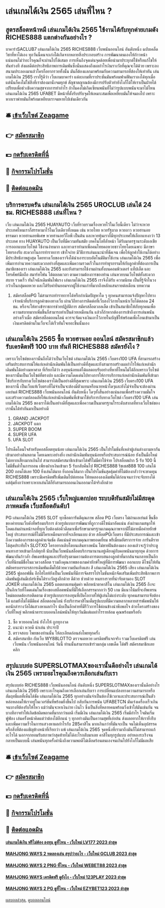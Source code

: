 # เล่นเกมได้เงิน 2565 เล่นที่ไหน ?
## สูตรสล็อตหน้าหมี เล่นเกมได้เงิน 2565 ใช้งานได้กับทุกค่ายเกมดัง RICHES888 แตกต่างกันอย่างไร ?
บาคาร่าSACLUB7 เล่นเกมได้เงิน 2565 RICHES888 เว็บพนันออนไลน์ อันดับหนึ่ง ฉบับเคล็ดวิชาที่หาได้เอง ทุกวันนี้คนจะเก่งได้เกิดจากหลายสิ่งประกอบสร้าง การพัฒนาตนเองให้ก้าวหน้า แน่นอนไม่ว่าอะไรคุณก็จะผ่านไปได้เสมอ การเห็นถึงจุดเด่นจุดด้อยเพื่อนำมาประยุกต์ใช้หรือแก้ไขให้ทันท่วงที ส่งผลดีต่อประสิทธิภาพการเดิมพันซึ่งนั่นแสดงถึงผลกำไรเงินรางวัลที่คุณจะได้ด้วย เพราะลงสนามประลองมาแล้วใครก็อยากรวยทั้งนั้น มันก็ต้องแลกมาพร้อมกับความสามารถที่ต้องให้เท่าทัน เล่นเกมได้เงิน 2565 เราก็รู้ดีว่า เว็บเกมบาคาร่า แต่ละเกมที่เราประชันมันพร้อมฟาดฟันเราลงได้ทุกเมื่อ แต่นั่นก็คงไม่ใช่สิ่งที่เราต้องมานั่งจมทุกข์ สัญชาตญาณต้องมีการปรับตัวทำยังไงก็ได้ให้เราเป็นฝ่ายได้เปรียบเพื่อช่วงชิงความสุขจากการทำกำไร ถ้างั้นคงไม่เกิดเซียนพนันที่ไม่ว่ารูปแบบพนันจะมาไม้ไหน เล่นเกมได้เงิน 2565 UFABET มีหน้าที่ตั้งรับปรับจุดให้เหมาะสมเพื่อเหยียบมันให้จมลงไป เพราะหากเราพ่ายมันก็พร้อมเหยียบเราจมหายไปเช่นเดียวกัน

## 🛎 [เข้าเว็บไซต์ Zeagame](https://bit.ly/3SdLNi2)
## 👉 [สมัครสมาชิก](https://bit.ly/3SdLNi2)
## 💵 [กดรับเครดิตที่นี่](https://bit.ly/3dyRKHj)
## 👑 [กิจกรรมโปรโมชั่น](https://bit.ly/3dyRKHj)
## 📱 [ติดต่อแอดมิน](https://bit.ly/3dyRKHj)

## บริการครบครัน เล่นเกมได้เงิน 2565 UROCLUB เล่นได้ 24 ชม. RICHES888 เล่นที่ไหน ?
เว็บ เล่นเกมได้เงิน 2565 HUAYAUTO เว็บที่รวบรวมเรื่องหวยไว้ในเว็บนี้เดียว ไม่ว่าจะหวยประเทศไหนเราก็สรรหามาไว้ในเว็บเดียวทั้งหมด เช่น หวยไทย หวยรัฐบาล หวยลาว หวยฮานอยธรรมดา หวยฮานอยพิเศษ หวยฮานอยวีไอพี เป็นต้น และหวยหุ้นเราก็มีทุกประเทศให้เลือกแทงกว่า 13 ประเทศ ทาง HUAYAUTO เป็นเว็บที่มีความทันสมัย เทคโนโลยีล้ำหน้า ได้รับมาตรฐานระดับเอเชีย การออกแบบเว็บไซต์ ใช้งานง่ายมาก และทางเราทำมาเพื่อคนไทยคอหวยชาวไทยโดยเฉพาะ มีภาษาไทยรองรับ สะดวกในการทำรายการ เข้าใจง่าย มีวิธีการเล่นแนะนำที่ชัดเจน เพื่อให้ลูกค้าใช้งานได้อย่างมีประสิทธิภาพสูงสุด โดยทางเว็บของเราจึงได้นำเอาระบบอัตโนมัติมาใช้งาน เล่นเกมได้เงิน 2565 เพื่อเพิ่มการอำนวยความสะดวกอย่างที่สุดและเพิ่มความรวดเร็วในการทำธุรกรรมให้กับลูกค้าที่ต้องการเป็นสมาชิกของเรา เล่นเกมได้เงิน 2565 และยังสามารถใช้งานผ่านทั้งบนคอมพิวเตอร์ แท็ปเล็ต และ โทรศัพท์มือถือ สมาร์ทโฟน ได้ตลอดเวลา ตามความต้องการของท่าน เล่นหวยบนเว็บไซต์ทั้งสะดวกสบาย รวดเร็ว ทันใจนักเดิมพันไฟแรง เล่นเกมได้เงิน 2565 เราจึงได้รับ ความนิยม เป็นที่รู้จักในวงกว้างในกลุ่มคอหวย และได้รับคำยินยอมจากผู้ใช้งานเก่าที่มากถึงหลักแสนรายต่อเดือน
บทความ
1. สมัครสล็อตPG ไม่สามารถทำรายการได้หรือกำเนิดปัญหาใด ๆ ทุกคนสามารถแจ้งปัญหาไปทางเจ้าหน้าที่บริการลูกค้าของทางเว็บ ผ่านวิถีทางการติดต่อที่เว็บลงไว้ภายในหน้าเว็บได้ตลอด 24 ชม. หรือจะให้ทางข้าราชการช่วยปฏิบัติการ สมัครสล็อตวอลเล็ต เข้าเป็นสมาชิกให้กับทุกคนเพื่อความสบายมากเพิ่มขึ้นก็สามารถทำเป็นด้วยเหมือนกัน แล้วก็ถ้าหากต้องการเข้าถึงการเล่นพนันอย่างเร็วเมื่อ สมัครสล็อตออนไลน์ ควรจะจัดแจงเงินเอาไว้ภายในบัญชีให้พร้อมเพื่อโอนเข้ามาเป็นเงินเครดิตด้านในเว็บจะได้เร็วทันใจเยอะขึ้นนั้นเอง

## เล่นเกมได้เงิน 2565 ซื้อ หวยฮานอย ออนไลน์ สมัครสมาชิกแล้ว รับเครดิตฟรี 100 บาท ทันที RICHES888 สมัครยังไง ?
เพราะเว็บไซต์ของเรานั้นถือได้ว่าเป็นเว็บไซต์ เล่นเกมได้เงิน 2565 เว็บตรง100 UFA ที่สามารถสร้างเสริมประสบการณ์ให้แก่เหล่านักเดิมพันได้เป็นอย่างดีที่สุดและยังสามารถสร้างผลกำไรให้แก่เหล่านักเดิมพันได้อย่างมหาศาล ที่เรียกได้ว่า ลงทุนน้อยแต่ได้ผลตอบรับอย่างที่หาที่ไหนไม่ได้อีกเพราะเว็บไซต์ของเรานั้นเป็นเว็บไซต์ที่ตรงปก และมีความโดดเด่นไปทางการให้การบริการแก่เหล่านักเดิมพันที่เข้ามาใช้บริการกับทางเว็บไซต์ของเราได้เป็นอย่างดีที่สุดเพราะ เล่นเกมได้เงิน 2565 เว็บตรง100 UFA ของเรานี้ เป็นเว็บแท้เว็บตรงที่ไม่จำเป็นจะต้องมีตัวแทนหรือนายหน้าใดๆและยังไม่จำเป็นจะต้องผ่านเอเย่นต์ RICHES888 เว็บพนันออนไลน์ อันดับหนึ่ง ใดๆทั้งสิ้นอย่างแน่นอนเพื่อสร้างความมั่นใจและสร้างความปลอดภัยให้แก่เหล่านักเดิมพันที่เข้ามาใช้บริการกับทางเว็บไซต์ เว็บตรง100 UFA เล่นเกมได้เงิน 2565 ของเราได้เป็นอย่างดีที่สุดและเพื่อความเป็นมาตรฐานใรระดับสากลที่ทางเว็บไซต์ของเรานั้นได้ทำกันมาเป็นอย่างดี
1. GRAND JACKPOT
2. JACKPOT แตก
3. SUPER BOOM
4. SUPER UFA
5. UFA SLOT

โปรเด็ดโดนใจสำหรับคอสล็อตทุนน้อย เล่นเกมได้เงิน 2565 เป็นโปรโมชันที่เหล่าผู้เล่นต่างถามหากันเข้ามาอย่างล้นหลาม โดยเฉพาะอย่างยิ่ง เหล่านักเดิมพันทุนน้อยหรือประสบการณ์น้อย ยังเป็นมือใหม่ไม่อยากเสี่ยงมากเกินไป สามารถสมัครสมาชิกเข้ามาได้ฟรีไม่มีค่าใช้จ่าย โปรสล็อตฝาก 5 รับ 100 นี้ไม่มีขั้นต่ำในการถอน เพียงฝากเงินเข้ามา 5 รับกลับคืนไป RICHES888 ริชเชส888 100 เล่นได้ 200 ถอนได้เลย 100 ยิ่งเล่นได้มาก ยิ่งถอนได้มาก เป็นโปรโมชันสุดคุ้มค่าที่ไม่ต้องกลัวว่าจะขาดทุน RICHES888 เพราะมีเครดิตฟรีเพิ่มเติมไปต่อยอด ให้ทดลองลงเดิมพันได้ก่อนจนกว่าจะจับทางได้ แต่คุ้มยิ่งกว่าเพราะหากเล่นได้ก็ยังสามารถถอนเงินออกมาได้จริงอีกด้วย

## เล่นเกมได้เงิน 2565 เว็บใหญ่แตกบ่อย ระบบดีทันสมัยไม่มีสะดุด ภาพคมชัด เว็บสล็อตอันดับ1
PG เล่นเกมได้เงิน 2565 SLOT ทุกช็อตการันตีคุณภาพ สล็อต PG เว็บตรง ไม่ผ่านเอเย่นต์ ขึ้นชื่อของค่ายบนเว็บดังที่พร้อมบริการ ด้วยรูปแบบการพัฒนาที่ถูกวางดีไซน์มาอัดแน่น ส่งผ่านเกมสนุกให้โลดแล่นผ่านหน้าจอที่ทุกเว็บต้องต่อคิวดีลมาเพื่อรักษามาตรฐานเกมคุณภาพจากฝีไม้ลายมือค่ายยักษ์ใหญ่ ประสบการณ์ที่ไม่มีใครเหมือนยากที่จะเลียนแบบ ด้วย สล็อตPGเว็บตรง ที่มีประสบการณ์และเข้าถึงความต้องการของลูกค้าแจ่มชัด อัดแน่นด้วยเกมคุณภาพยอดเยี่ยม พรีเมี่ยมอัตราการจ่าย การันตีรายได้สุดประทับใจ
SLOTXO ใครอยากเติบโตบนเส้นทางพนัน ไม่ขายฝันต้องมอง ลองแล้วจะรู้ว่าประตูหนทางรวยเข้ามาใกล้ทุกที นับเป็นเว็บพนันสล็อตบริการมานานอยู่เคียงคู่กับคอพนันมาทุกยุค ด้วยการพัฒนาอันก้าวล้ำ อัพเดทข้อมูลและปรับปรุงตามความต้องการตอบสนองลูกค้าที่มากล้นจนกลายเป็นอีกเว็บที่นิยมมีชื่อในแวดวงสล็อต รวมถึงคุณภาพของเกมค่ายักษ์ใหญ่ที่มีการพัฒนา ออกแบบ ดีไซน์ให้ทันสมัยครบอรรถรสการเดิมพันเต็มไปด้วยความบันเทิงแสง สี เล่นเกมได้เงิน 2565 เสียง เล่นเกมได้เงิน 2565 ฟูลออฟชั่น อีกไฮไลท์ยังเป็นเว็บพนันที่มีการจัดสรรโปรโมชันหนักจัดเสริมเพิ่มประสิทธิภาพการเดิมพันผู้เล่นมีเปอร์เซ็นได้รางวัลสูงอีกด้วย ดีด้วย ช่วยด้วย หนทางรวยที่น่าจับตามอง
SLOT JOKER เล่นเกมได้เงิน 2565 ผลตอบแทนคุ้มค่า พลิกหน้าตาคาสิโน เล่นเกมได้เงิน 2565 ถึงจะเป็นอีกเว้บที่โดดเด่นในเรื่องของสล็อตพนันที่มีให้เลือกสรรมากกว่า 50 เกม มีแนวโน้มที่จะอัพเทรนใหม่ตลอดต้องรอติดตาม ด้วยรูปแบบการลงทุนที่เปิดโอกาสให้ผู้เล่นไม่แบ่งระดับ ทุกคนสามารถจับต้องได้ แถมยังไม่ได้มีดีแค่ สล็อตออนไลน์ ยังบริการคาสิโนเต็มรูปแบบที่มีความหลากหลายสารพัดพนันให้คอนักล่ารางวัลได้แสวงหาผลกำไร นับเป็นอีกค่ายที่มีรีวิวการใช้ค่อนข้างน่าพึงพอใจ ด้วยโครงสร้างของเว็บที่ใหญ่ พลิกหน้าตาระบบออนไลน์พนันให้ทุกวันมีแต่ผลกำไรรายล้อม คุณพร้อมหรือยัง
1. ซื้อ หวยออนไลน์ ยังไงให้ ถูกทุกงวด
2. แนะนำ หวยดี น่าเล่น ประจำปี
3. ตรวจสอบ โพยของท่านนั้น ให้ละเอียดก่อนส่งโพยทุกครั้ง
4. สมัครสมาชิก กับเว็บ WY88LOTTO ตรวจผลหวย เครดิตฟรีแจกจริง รวมเว็บเครดิตฟรี เล่นเว็บพนัน เว็บพนันออนไลน์ วันนี้ ท่านนั้นสามารถเข้าร่วมกลุ่ม เลขเด็ด ได้ฟรี สมัครสมาชิกเลย คลิก

## สรุปแบบย่อ SUPERSLOTMAXของเรานั้นดีอย่างไร เล่นเกมได้เงิน 2565 เพราะอะไรคุณถึงควรเลือกเล่นกับเรา
สรุปแบบย่อ RICHES888 เว็บพนันออนไลน์ อันดับหนึ่ง SUPERSLOTMAXของเรานั้นดีอย่างไร เล่นเกมได้เงิน 2565 เพราะอะไรคุณถึงควรเลือกเล่นกับเรา การเปลี่ยนแปลงทางความสามารถหรือสัมฤทธิ์ผลที่เห็นได้ชัด เล่นเกมได้เงิน 2565 ทุกอย่างมันจำเป็นต้องใช้เวลาและประสบการณ์เป็นตัวหล่อหลอมให้เราอยู่ในเวอร์ชันที่พร้อมยิ่งขึ้นไป กลับกันการพนัน UFABETCN มันเร่งเครื่องเร็วเกินจนบางทีต้องรับให้ไหว แม้ว่ามันจะหาเงินง่าย เงินไว ซึ่งเป็นสิ่งที่หลายคนพร้อมวิ่งเข้าใส่มันเช่นกัน จนบางทีอาจทำให้เกิดข้อผิดพลาดที่มากกว่าผลดี เริ่มมีเงิน เล่นเกมได้เงิน 2565 เริ่มมีกำไร ใจมันเริ่มฟูฟ่อง เล่นครั้งหน้าคิดแต่ว่าต้องได้อีกแน่ ๆ ทุกอย่างมันเป็นความสุขที่เอ่อล้น ส่งผลอยากให้เรายิ่งรีบและเพิ่มความเร็วในการแสวงหาผลกำไรกับ 285คาสิโน มากเกินกว่าที่มันจะเป็น จนไม่เห็นอุปสรรคหรือสิ่งที่ต้องเผชิญข้างหน้าที่เรียกว่า แพ้ เล่นเกมได้เงิน 2565 จุดหนึ่งที่เรามาถึงมันก็ไม่สามารถแก้อะไรได้ นอกจากยอมรับสภาพว่าสุดท้ายไม่ได้อะไรกลับมาเลย คาสิโนทุกรูปแบบ อย่าหลงระเริงจนกลายเป็นแบบนี้ เล่นพนันทุกครั้งคำนึงถึงความพอดีไม่เดือดร้อนตนเองจนเกินไปยังไงก็ไม่มีผลเสีย

## 🛎 [เข้าเว็บไซต์ Zeagame](https://bit.ly/3SdLNi2)
## 👉 [สมัครสมาชิก](https://bit.ly/3SdLNi2)
## 💵 [กดรับเครดิตที่นี่](https://bit.ly/3dyRKHj)
## 👑 [กิจกรรมโปรโมชั่น](https://bit.ly/3dyRKHj)
## 📱 [ติดต่อแอดมิน](https://bit.ly/3dyRKHj)

#### [เล่นเกมได้เงิน ฟรีไม่ต้อง ลงทุน ดูที่ไหน - เว็บใหม่ LV177 2023 ล่าสุด](https://atom.io/themes/เล่นเกมได้เงิน%20ฟรีไม่ต้อง%20ลงทุน%20ดูที่ไหน%20-%20เว็บใหม่%20lv177%202023%20ล่าสุด)
#### [MAHJONG WAYS 2 ทดลองเล่น สรุปว่าอะไร - เว็บใหม่ GCLUB 2023 ล่าสุด](https://atom.io/themes/mahjong%20ways%202%20ทดลองเล่น%20สรุปว่าอะไร%20-%20เว็บใหม่%20gclub%202023%20ล่าสุด)
#### [MAHJONG WAYS 2 PNG ที่ไหน - เว็บใหม่ WEBET88 2023 ล่าสุด](https://atom.io/themes/mahjong%20ways%202%20png%20ที่ไหน%20-%20เว็บใหม่%20webet88%202023%20ล่าสุด)
#### [MAHJONG WAYS เครดิตฟรี ดูยังไง - เว็บใหม่ 123PLAY 2023 ล่าสุด](https://atom.io/themes/mahjong%20ways%20เครดิตฟรี%20ดูยังไง%20-%20เว็บใหม่%20123play%202023%20ล่าสุด)
#### [MAHJONG WAYS 2 PG ดูที่ไหน - เว็บใหม่ EZYBET123 2023 ล่าสุด](https://atom.io/themes/mahjong%20ways%202%20pg%20ดูที่ไหน%20-%20เว็บใหม่%20ezybet123%202023%20ล่าสุด)

[ผลบอลล่าสุด](https://siamsport.tv "ผลบอลล่าสุด"), [ดูบอลออนไลน์](https://siamsport.tv/ดูบอลสด "ดูบอลออนไลน์")
